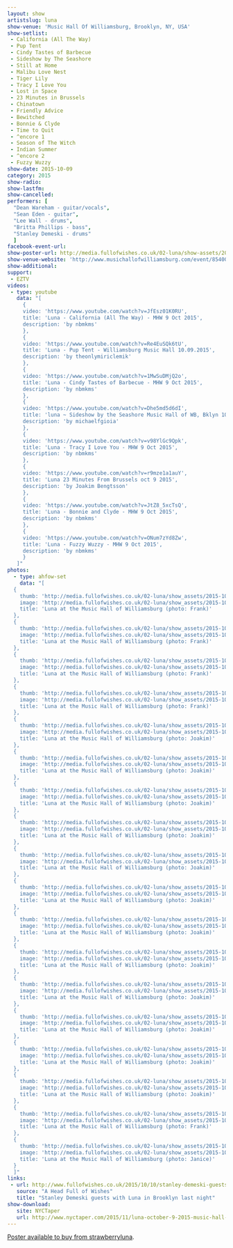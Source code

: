 ```yaml
---
layout: show
artistslug: luna
show-venue: 'Music Hall Of Williamsburg, Brooklyn, NY, USA'
show-setlist: 
 - California (All The Way)
 - Pup Tent
 - Cindy Tastes of Barbecue
 - Sideshow by The Seashore
 - Still at Home
 - Malibu Love Nest
 - Tiger Lily
 - Tracy I Love You
 - Lost in Space
 - 23 Minutes in Brussels
 - Chinatown
 - Friendly Advice
 - Bewitched
 - Bonnie & Clyde
 - Time to Quit
 - ^encore 1
 - Season of The Witch
 - Indian Summer
 - ^encore 2
 - Fuzzy Wuzzy
show-date: 2015-10-09
category: 2015
show-radio: 
show-lastfm: 
show-cancelled: 
performers: [
  "Dean Wareham - guitar/vocals",
  "Sean Eden - guitar",
  "Lee Wall - drums",
  "Britta Phillips - bass",
  "Stanley Demeski - drums"
  ]
facebook-event-url: 
show-poster-url: http://media.fullofwishes.co.uk/02-luna/show-assets/2015-10/2015-10-luna-poster-us-part-1-strawberryluna.jpg
show-venue-website: 'http://www.musichallofwilliamsburg.com/event/854003-luna-brooklyn'
show-additional: 
support:
 - EZTV
videos:
 - type: youtube
   data: "[
     {
     video: 'https://www.youtube.com/watch?v=JfEsz01K0RU',
     title: 'Luna - California (All The Way) - MHW 9 Oct 2015',
     description: 'by nbmkms'
     },
     {
     video: 'https://www.youtube.com/watch?v=Re4EuSQk6tU',
     title: 'Luna - Pup Tent - Williamsburg Music Hall 10.09.2015',
     description: 'by theonlymiriclemik'
     },
     {
     video: 'https://www.youtube.com/watch?v=1MwSuDMjQ2o',
     title: 'Luna - Cindy Tastes of Barbecue - MHW 9 Oct 2015',
     description: 'by nbmkms'
     },
     {
     video: 'https://www.youtube.com/watch?v=Dhe5md5d6dI',
     title: 'luna ~ Sideshow by the Seashore Music Hall of WB, Bklyn 10 9 15',
     description: 'by michaelfgioia'
     },
     {
     video: 'https://www.youtube.com/watch?v=v98YlGc9Qpk',
     title: 'Luna - Tracy I Love You - MHW 9 Oct 2015',
     description: 'by nbmkms'
     },
     {
     video: 'https://www.youtube.com/watch?v=r9mze1a1auY',
     title: 'Luna 23 Minutes From Brussels oct 9 2015',
     description: 'by Joakim Bengtsson'
     },
     {
     video: 'https://www.youtube.com/watch?v=JtZ8_5xcTsQ',
     title: 'Luna - Bonnie and Clyde - MHW 9 Oct 2015',
     description: 'by nbmkms'
     },
     {
     video: 'https://www.youtube.com/watch?v=ONum7zYd8Zw',
     title: 'Luna - Fuzzy Wuzzy - MHW 9 Oct 2015',
     description: 'by nbmkms'
     }
   ]"
photos:
  - type: ahfow-set
    data: "[
  {
    thumb: 'http://media.fullofwishes.co.uk/02-luna/show_assets/2015-10-09/2015-10-09-luna-frank-silvestry-001.jpg',
    image: 'http://media.fullofwishes.co.uk/02-luna/show_assets/2015-10-09/2015-10-09-luna-frank-silvestry-001.jpg', 
    title: 'Luna at the Music Hall of Williamsburg (photo: Frank)'
  },
  {
    thumb: 'http://media.fullofwishes.co.uk/02-luna/show_assets/2015-10-09/2015-10-09-luna-frank-silvestry-002.jpg',
    image: 'http://media.fullofwishes.co.uk/02-luna/show_assets/2015-10-09/2015-10-09-luna-frank-silvestry-002.jpg', 
    title: 'Luna at the Music Hall of Williamsburg (photo: Frank)'
  },
  {
    thumb: 'http://media.fullofwishes.co.uk/02-luna/show_assets/2015-10-09/2015-10-09-luna-frank-silvestry-003.jpg',
    image: 'http://media.fullofwishes.co.uk/02-luna/show_assets/2015-10-09/2015-10-09-luna-frank-silvestry-003.jpg', 
    title: 'Luna at the Music Hall of Williamsburg (photo: Frank)'
  },
  {
    thumb: 'http://media.fullofwishes.co.uk/02-luna/show_assets/2015-10-09/2015-10-09-luna-frank-silvestry-004.jpg',
    image: 'http://media.fullofwishes.co.uk/02-luna/show_assets/2015-10-09/2015-10-09-luna-frank-silvestry-004.jpg', 
    title: 'Luna at the Music Hall of Williamsburg (photo: Frank)'
  },
  {
    thumb: 'http://media.fullofwishes.co.uk/02-luna/show_assets/2015-10-09/2015-10-09-luna-joakim-001.jpg',
    image: 'http://media.fullofwishes.co.uk/02-luna/show_assets/2015-10-09/2015-10-09-luna-joakim-001.jpg', 
    title: 'Luna at the Music Hall of Williamsburg (photo: Joakim)'
  },
  {
    thumb: 'http://media.fullofwishes.co.uk/02-luna/show_assets/2015-10-09/2015-10-09-luna-joakim-002.jpg',
    image: 'http://media.fullofwishes.co.uk/02-luna/show_assets/2015-10-09/2015-10-09-luna-joakim-002.jpg', 
    title: 'Luna at the Music Hall of Williamsburg (photo: Joakim)'
  },
  {
    thumb: 'http://media.fullofwishes.co.uk/02-luna/show_assets/2015-10-09/2015-10-09-luna-joakim-003.jpg',
    image: 'http://media.fullofwishes.co.uk/02-luna/show_assets/2015-10-09/2015-10-09-luna-joakim-003.jpg', 
    title: 'Luna at the Music Hall of Williamsburg (photo: Joakim)'
  },
  {
    thumb: 'http://media.fullofwishes.co.uk/02-luna/show_assets/2015-10-09/2015-10-09-luna-joakim-004.jpg',
    image: 'http://media.fullofwishes.co.uk/02-luna/show_assets/2015-10-09/2015-10-09-luna-joakim-004.jpg', 
    title: 'Luna at the Music Hall of Williamsburg (photo: Joakim)'
  },
  {
    thumb: 'http://media.fullofwishes.co.uk/02-luna/show_assets/2015-10-09/2015-10-09-luna-joakim-005.jpg',
    image: 'http://media.fullofwishes.co.uk/02-luna/show_assets/2015-10-09/2015-10-09-luna-joakim-005.jpg', 
    title: 'Luna at the Music Hall of Williamsburg (photo: Joakim)'
  },
  {
    thumb: 'http://media.fullofwishes.co.uk/02-luna/show_assets/2015-10-09/2015-10-09-luna-joakim-006.jpg',
    image: 'http://media.fullofwishes.co.uk/02-luna/show_assets/2015-10-09/2015-10-09-luna-joakim-006.jpg', 
    title: 'Luna at the Music Hall of Williamsburg (photo: Joakim)'
  },
  {
    thumb: 'http://media.fullofwishes.co.uk/02-luna/show_assets/2015-10-09/2015-10-09-luna-joakim-007.jpg',
    image: 'http://media.fullofwishes.co.uk/02-luna/show_assets/2015-10-09/2015-10-09-luna-joakim-007.jpg', 
    title: 'Luna at the Music Hall of Williamsburg (photo: Joakim)'
  },
  {
    thumb: 'http://media.fullofwishes.co.uk/02-luna/show_assets/2015-10-09/2015-10-09-luna-joakim-008.jpg',
    image: 'http://media.fullofwishes.co.uk/02-luna/show_assets/2015-10-09/2015-10-09-luna-joakim-008.jpg', 
    title: 'Luna at the Music Hall of Williamsburg (photo: Joakim)'
  },
  {
    thumb: 'http://media.fullofwishes.co.uk/02-luna/show_assets/2015-10-09/2015-10-09-luna-joakim-009.jpg',
    image: 'http://media.fullofwishes.co.uk/02-luna/show_assets/2015-10-09/2015-10-09-luna-joakim-009.jpg', 
    title: 'Luna at the Music Hall of Williamsburg (photo: Joakim)'
  },
  {
    thumb: 'http://media.fullofwishes.co.uk/02-luna/show_assets/2015-10-09/2015-10-09-luna-joakim-010.jpg',
    image: 'http://media.fullofwishes.co.uk/02-luna/show_assets/2015-10-09/2015-10-09-luna-joakim-010.jpg', 
    title: 'Luna at the Music Hall of Williamsburg (photo: Joakim)'
  },
  {
    thumb: 'http://media.fullofwishes.co.uk/02-luna/show_assets/2015-10-09/2015-10-09-luna-joakim-011.jpg',
    image: 'http://media.fullofwishes.co.uk/02-luna/show_assets/2015-10-09/2015-10-09-luna-joakim-011.jpg', 
    title: 'Luna at the Music Hall of Williamsburg (photo: Joakim)'
  },
  {
    thumb: 'http://media.fullofwishes.co.uk/02-luna/show_assets/2015-10-09/2015-10-09-luna-joakim-012.jpg',
    image: 'http://media.fullofwishes.co.uk/02-luna/show_assets/2015-10-09/2015-10-09-luna-joakim-012.jpg', 
    title: 'Luna at the Music Hall of Williamsburg (photo: Joakim)'
  },
  {
    thumb: 'http://media.fullofwishes.co.uk/02-luna/show_assets/2015-10-09/2015-10-09-stan-with-luna-frank.jpg',
    image: 'http://media.fullofwishes.co.uk/02-luna/show_assets/2015-10-09/2015-10-09-stan-with-luna-frank.jpg', 
    title: 'Luna at the Music Hall of Williamsburg (photo: Frank)'
  },
  {
    thumb: 'http://media.fullofwishes.co.uk/02-luna/show_assets/2015-10-09/2015-10-09-stan with luna-janice.jpg',
    image: 'http://media.fullofwishes.co.uk/02-luna/show_assets/2015-10-09/2015-10-09-stan with luna-janice.jpg', 
    title: 'Luna at the Music Hall of Williamsburg (photo: Janice)'
  }
  ]"
links: 
 - url: http://www.fullofwishes.co.uk/2015/10/10/stanley-demeski-guests-with-luna-in-brooklyn-last-night/
   source: "A Head Full of Wishes"
   title: "Stanley Demeski guests with Luna in Brooklyn last night"
show-download:
   site: NYCTaper
   url: http://www.nyctaper.com/2015/11/luna-october-9-2015-music-hall-of-williamsburg/
---
```

<a href="http://shop.strawberryluna.com/product/luna-north-american-tour-poster">Poster available to buy from strawberryluna</a>.